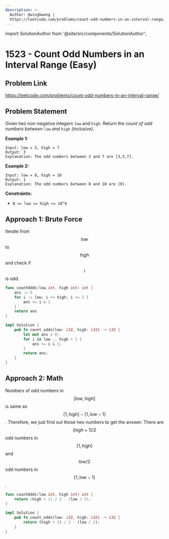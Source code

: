 ```yaml
---
description: >-
  Author: @wingkwong |
  https://leetcode.com/problems/count-odd-numbers-in-an-interval-range/
---
```


import SolutionAuthor from '@site/src/components/SolutionAuthor';

# 1523 - Count Odd Numbers in an Interval Range (Easy)

## Problem Link

https://leetcode.com/problems/count-odd-numbers-in-an-interval-range/

## Problem Statement

Given two non-negative integers `low` and `high`. Return the _count of odd numbers between_ `low` _and_ `high` _(inclusive)_.

**Example 1:**

```
Input: low = 3, high = 7
Output: 3
Explanation: The odd numbers between 3 and 7 are [3,5,7].
```

**Example 2:**

```
Input: low = 8, high = 10
Output: 1
Explanation: The odd numbers between 8 and 10 are [9].
```

**Constraints:**

* `0 <= low <= high <= 10^9`

## Approach 1: Brute Force

Iterate from $$low$$ to $$high$$ and check if $$i$$ is odd.

<SolutionAuthor name="@wingkwong"/>

```go
func countOdds(low int, high int) int {
    ans := 0
    for i := low; i <= high; i += 1 {
        ans += i & 1
    }
    return ans
}
```

<SolutionAuthor name="@wingkwong"/>

```rs
impl Solution {
    pub fn count_odds(low: i32, high: i32) -> i32 {
        let mut ans = 0;
        for i in low .. high + 1 {
            ans += i & 1;
        }
        return ans;
    }
}
```

## Approach 2: Math

Numbers of odd numbers in $$[low, high]$$ is same as $$[1, high] - [1 , low - 1]$$. Therefore, we just find out those two numbers to get the answer. There are $$(high + 1) / 2$$ odd numbers in $$[1, high]$$ and $$low/2$$ odd numbers in $$[1, low - 1]$$.

<SolutionAuthor name="@wingkwong"/>

```go
func countOdds(low int, high int) int {
    return (high + 1) / 2 - (low / 2);
}
```

<SolutionAuthor name="@wingkwong"/>

```rs
impl Solution {
    pub fn count_odds(low: i32, high: i32) -> i32 {
        return (high + 1) / 2 - (low / 2);
    }
}
```